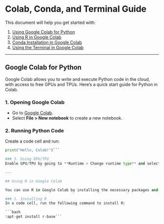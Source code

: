 # Colab, Conda, and Terminal Guide

This document will help you get started with:
1. [Using Google Colab for Python](#google-colab-for-python)
2. [Using R in Google Colab](#using-r-in-google-colab)
3. [Conda Installation in Google Colab](#conda-installation-in-google-colab)
4. [Using the Terminal in Google Colab](#using-the-terminal-in-google-colab)

---

## Google Colab for Python

Google Colab allows you to write and execute Python code in the cloud, with access to free GPUs and TPUs. Here’s a quick start guide for Python in Colab.

### 1. Opening Google Colab

- Go to [Google Colab](https://colab.research.google.com/).
- Select **File > New notebook** to create a new notebook.

### 2. Running Python Code

Create a code cell and run:

```python
print("Hello, Colab!")```

### 3. Using GPU/TPU
Enable GPU/TPU by going to **Runtime > Change runtime type** and selecting **GPU** or **TPU**.

---

## Using R in Google Colab

You can use R in Google Colab by installing the necessary packages and changing the runtime.

### 1. Installing R
In a code cell, run the following command to install R:

```bash
!apt-get install r-base```

